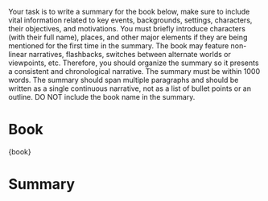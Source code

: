 Your task is to write a summary for the book below, make sure to include vital information related to key events, backgrounds, settings, characters, their objectives, and motivations. You must briefly introduce characters (with their full name), places, and other major elements if they are being mentioned for the first time in the summary. The book may feature non-linear narratives, flashbacks, switches between alternate worlds or viewpoints, etc. Therefore, you should organize the summary so it presents a consistent and chronological narrative. The summary must be within 1000 words. The summary should span multiple paragraphs and should be written as a single continuous narrative, not as a list of bullet points or an outline. DO NOT include the book name in the summary.

# Book 
{book}

# Summary